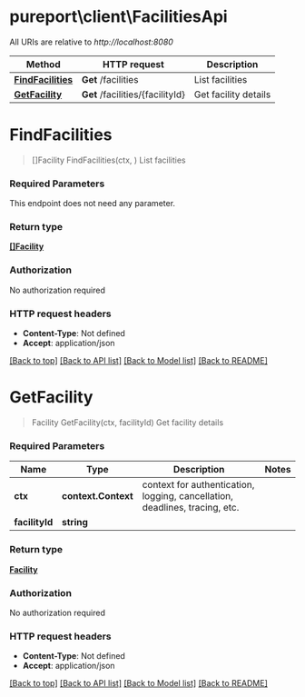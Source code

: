 # pureport\client\FacilitiesApi

All URIs are relative to *http://localhost:8080*

Method | HTTP request | Description
------------- | ------------- | -------------
[**FindFacilities**](FacilitiesApi.md#FindFacilities) | **Get** /facilities | List facilities
[**GetFacility**](FacilitiesApi.md#GetFacility) | **Get** /facilities/{facilityId} | Get facility details


# **FindFacilities**
> []Facility FindFacilities(ctx, )
List facilities



### Required Parameters
This endpoint does not need any parameter.

### Return type

[**[]Facility**](Facility.md)

### Authorization

No authorization required

### HTTP request headers

 - **Content-Type**: Not defined
 - **Accept**: application/json

[[Back to top]](#) [[Back to API list]](../README.md#documentation-for-api-endpoints) [[Back to Model list]](../README.md#documentation-for-models) [[Back to README]](../README.md)

# **GetFacility**
> Facility GetFacility(ctx, facilityId)
Get facility details



### Required Parameters

Name | Type | Description  | Notes
------------- | ------------- | ------------- | -------------
 **ctx** | **context.Context** | context for authentication, logging, cancellation, deadlines, tracing, etc.
  **facilityId** | **string**|  | 

### Return type

[**Facility**](Facility.md)

### Authorization

No authorization required

### HTTP request headers

 - **Content-Type**: Not defined
 - **Accept**: application/json

[[Back to top]](#) [[Back to API list]](../README.md#documentation-for-api-endpoints) [[Back to Model list]](../README.md#documentation-for-models) [[Back to README]](../README.md)

